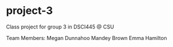 # project-3
Class project for group 3 in DSCI445 @ CSU

Team Members:
Megan Dunnahoo
Mandey Brown
Emma Hamilton